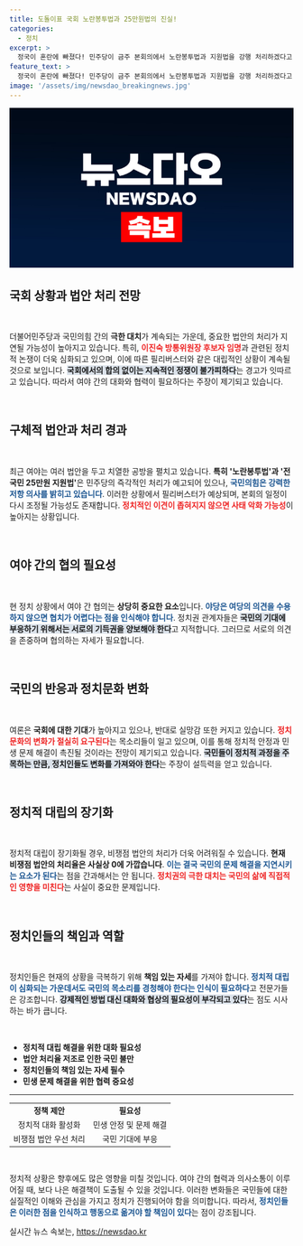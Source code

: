 ```yaml
---
title: 도돌이표 국회 노란봉투법과 25만원법의 진실!
categories:
  - 정치
excerpt: >
  정국이 혼란에 빠졌다! 민주당이 금주 본회의에서 노란봉투법과 지원법을 강행 처리하겠다고 선언한 가운데, 국민의힘은 필리버스터로 맞서며 극한 대치가 지속될 조짐이다. 국회에서 민생 법안도 불통 상태!
feature_text: >
  정국이 혼란에 빠졌다! 민주당이 금주 본회의에서 노란봉투법과 지원법을 강행 처리하겠다고 선언한 가운데, 국민의힘은 필리버스터로 맞서며 극한 대치가 지속될 조짐이다. 국회에서 민생 법안도 불통 상태!
image: '/assets/img/newsdao_breakingnews.jpg'
---
```


<p><img src="/assets/img/newsdao_breakingnews.jpg" alt="pcversion 속보" /></p>

<h2 data-ke-size="size26">국회 상황과 법안 처리 전망</h2>

<p data-ke-size="size16">&nbsp;</p>

<p>더불어민주당과 국민의힘 간의 <b>극한 대치</b>가 계속되는 가운데, 중요한 법안의 처리가 지연될 가능성이 높아지고 있습니다. 특히, <b><span style="color: #ee2323;">이진숙 방통위원장 후보자 임명</span></b>과 관련된 정치적 논쟁이 더욱 심화되고 있으며, 이에 따른 필리버스터와 같은 대립적인 상황이 계속될 것으로 보입니다. <b><span style="background-color: #21538527;">국회에서의 합의 없이는 지속적인 정쟁이 불가피하다</span></b>는 경고가 잇따르고 있습니다. 따라서 여야 간의 대화와 협력이 필요하다는 주장이 제기되고 있습니다. </p>

<p data-ke-size="size16">&nbsp;</p>

<h2 data-ke-size="size26">구체적 법안과 처리 경과</h2>

<p data-ke-size="size16">&nbsp;</p>

<p>최근 여야는 여러 법안을 두고 치열한 공방을 펼치고 있습니다. <b>특히 '노란봉투법'과 '전 국민 25만원 지원법'</b>은 민주당의 즉각적인 처리가 예고되어 있으나, <b><span style="color: #1a5490;">국민의힘은 강력한 저항 의사를 밝히고 있습니다</span></b>. 이러한 상황에서 필리버스터가 예상되며, 본회의 일정이 다시 조정될 가능성도 존재합니다. <b><span style="color: #ee2323;">정치적인 이견이 좁혀지지 않으면 사태 악화 가능성</span></b>이 높아지는 상황입니다.</p>

<p data-ke-size="size16">&nbsp;</p>

<h2 data-ke-size="size26">여야 간의 협의 필요성</h2>

<p data-ke-size="size16">&nbsp;</p>

<p>현 정치 상황에서 여야 간 협의는 <b>상당히 중요한 요소</b>입니다. <b><span style="color: #1a5490;">야당은 여당의 의견을 수용하지 않으면 협치가 어렵다는 점을 인식해야 합니다</span></b>. 정치권 관계자들은 <b><span style="background-color: #21538527;">국민의 기대에 부응하기 위해서는 서로의 기득권을 양보해야 한다</span></b>고 지적합니다. 그러므로 서로의 의견을 존중하며 협의하는 자세가 필요합니다.</p>

<p data-ke-size="size16">&nbsp;</p>

<h2 data-ke-size="size26">국민의 반응과 정치문화 변화</h2>

<p data-ke-size="size16">&nbsp;</p>

<p>여론은 <b>국회에 대한 기대</b>가 높아지고 있으나, 반대로 실망감 또한 커지고 있습니다. <b><span style="color: #ee2323;">정치 문화의 변화가 절실히 요구된다</span></b>는 목소리들이 일고 있으며, 이를 통해 정치적 안정과 민생 문제 해결이 촉진될 것이라는 전망이 제기되고 있습니다. <b><span style="background-color: #21538527;">국민들이 정치적 과정을 주목하는 만큼, 정치인들도 변화를 가져와야 한다</span></b>는 주장이 설득력을 얻고 있습니다.</p>

<p data-ke-size="size16">&nbsp;</p>

<h2 data-ke-size="size26">정치적 대립의 장기화</h2>

<p data-ke-size="size16">&nbsp;</p>

<p>정치적 대립이 장기화될 경우, 비쟁점 법안의 처리가 더욱 어려워질 수 있습니다. <b>현재 비쟁점 법안의 처리율은 사실상 0에 가깝습니다</b>. <b><span style="color: #1a5490;">이는 결국 국민의 문제 해결을 지연시키는 요소가 된다</span></b>는 점을 간과해서는 안 됩니다. <b><span style="color: #ee2323;">정치권의 극한 대치는 국민의 삶에 직접적인 영향을 미친다</span></b>는 사실이 중요한 문제입니다.</p>

<p data-ke-size="size16">&nbsp;</p>

<h2 data-ke-size="size26">정치인들의 책임과 역할</h2>

<p data-ke-size="size16">&nbsp;</p>

<p>정치인들은 현재의 상황을 극복하기 위해 <b>책임 있는 자세</b>를 가져야 합니다. <b><span style="color: #1a5490;">정치적 대립이 심화되는 가운데서도 국민의 목소리를 경청해야 한다는 인식이 필요하다</span></b>고 전문가들은 강조합니다. <b><span style="background-color: #21538527;">강제적인 방법 대신 대화와 협상의 필요성이 부각되고 있다</span></b>는 점도 시사하는 바가 큽니다.</p>

<p data-ke-size="size16">&nbsp;</p>

<ul>
    <li><b>정치적 대립 해결을 위한 대화 필요성</b></li>
    <li><b>법안 처리율 저조로 인한 국민 불만</b></li>
    <li><b>정치인들의 책임 있는 자세 필수</b></li>
    <li><b>민생 문제 해결을 위한 협력 중요성</b></li>
</ul>

<hr>

<table style="width: 100%; border-collapse: collapse;">
    <tr>
        <td style="text-align: center; height: 17px;"><b>정책 제안</b></td>
        <td style="text-align: center; height: 17px;"><b>필요성</b></td>
    </tr>
    <tr>
        <td style="text-align: center; height: 17px;">정치적 대화 활성화</td>
        <td style="text-align: center; height: 17px;">민생 안정 및 문제 해결</td>
    </tr>
    <tr>
        <td style="text-align: center; height: 17px;">비쟁점 법안 우선 처리</td>
        <td style="text-align: center; height: 17px;">국민 기대에 부응</td>
    </tr>
</table>

<p data-ke-size="size16">&nbsp;</p>

<p>정치적 상황은 향후에도 많은 영향을 미칠 것입니다. 여야 간의 협력과 의사소통이 이루어질 때, 보다 나은 해결책이 도출될 수 있을 것입니다. 이러한 변화들은 국민들에 대한 실질적인 이해와 관심을 가지고 정치가 진행되어야 함을 의미합니다. 따라서, <b><span style="color: #1a5490;">정치인들은 이러한 점을 인식하고 행동으로 옮겨야 할 책임이 있다</span></b>는 점이 강조됩니다.</p>
실시간 뉴스 속보는, <a href="https://newsdao.kr" rel="dofollow">https://newsdao.kr</a>


